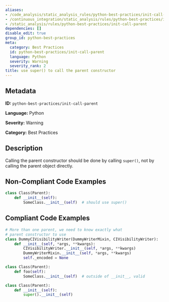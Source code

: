 ```yaml
---
aliases:
- /code_analysis/static_analysis_rules/python-best-practices/init-call-parent
- /continuous_integration/static_analysis/rules/python-best-practices/init-call-parent
- /static_analysis/rules/python-best-practices/init-call-parent
dependencies: []
disable_edit: true
group_id: python-best-practices
meta:
  category: Best Practices
  id: python-best-practices/init-call-parent
  language: Python
  severity: Warning
  severity_rank: 2
title: use super() to call the parent constructor
---
```

<!--  SOURCED FROM https://github.com/DataDog/datadog-static-analyzer-rule-docs -->


## Metadata
**ID:** `python-best-practices/init-call-parent`

**Language:** Python

**Severity:** Warning

**Category:** Best Practices

## Description
Calling the parent constructor should be done by calling `super()`, not by calling the parent object directly.

## Non-Compliant Code Examples
```python
class Class(Parent):
    def __init__(self):
        SomeClass.__init__(self)  # should use super()
```

## Compliant Code Examples
```python
# More than one parent, we need to know exactly what
# parent constructor to use
class DummyCIVisibilityWriter(DummyWriterMixin, CIVisibilityWriter):
    def __init__(self, *args, **kwargs):
        CIVisibilityWriter.__init__(self, *args, **kwargs)
        DummyWriterMixin.__init__(self, *args, **kwargs)
        self._encoded = None
```

```python
class Class(Parent):
    def foo(self):
        SomeClass.__init__(self)  # outside of __init__, valid
```

```python
class Class(Parent):
    def __init__(self):
        super().__init__(self)
```
